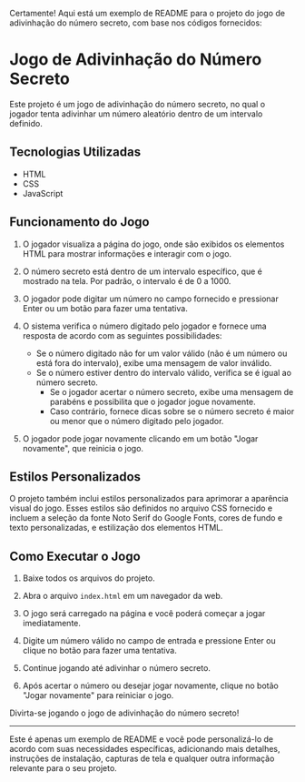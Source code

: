 Certamente! Aqui está um exemplo de README para o projeto do jogo de adivinhação do número secreto, com base nos códigos fornecidos:

# Jogo de Adivinhação do Número Secreto

Este projeto é um jogo de adivinhação do número secreto, no qual o jogador tenta adivinhar um número aleatório dentro de um intervalo definido.

## Tecnologias Utilizadas

- HTML
- CSS
- JavaScript

## Funcionamento do Jogo

1. O jogador visualiza a página do jogo, onde são exibidos os elementos HTML para mostrar informações e interagir com o jogo.

2. O número secreto está dentro de um intervalo específico, que é mostrado na tela. Por padrão, o intervalo é de 0 a 1000.

3. O jogador pode digitar um número no campo fornecido e pressionar Enter ou um botão para fazer uma tentativa.

4. O sistema verifica o número digitado pelo jogador e fornece uma resposta de acordo com as seguintes possibilidades:
   - Se o número digitado não for um valor válido (não é um número ou está fora do intervalo), exibe uma mensagem de valor inválido.
   - Se o número estiver dentro do intervalo válido, verifica se é igual ao número secreto.
     - Se o jogador acertar o número secreto, exibe uma mensagem de parabéns e possibilita que o jogador jogue novamente.
     - Caso contrário, fornece dicas sobre se o número secreto é maior ou menor que o número digitado pelo jogador.

5. O jogador pode jogar novamente clicando em um botão "Jogar novamente", que reinicia o jogo.

## Estilos Personalizados

O projeto também inclui estilos personalizados para aprimorar a aparência visual do jogo. Esses estilos são definidos no arquivo CSS fornecido e incluem a seleção da fonte Noto Serif do Google Fonts, cores de fundo e texto personalizadas, e estilização dos elementos HTML.

## Como Executar o Jogo

1. Baixe todos os arquivos do projeto.

2. Abra o arquivo `index.html` em um navegador da web.

3. O jogo será carregado na página e você poderá começar a jogar imediatamente.

4. Digite um número válido no campo de entrada e pressione Enter ou clique no botão para fazer uma tentativa.

5. Continue jogando até adivinhar o número secreto.

6. Após acertar o número ou desejar jogar novamente, clique no botão "Jogar novamente" para reiniciar o jogo.

Divirta-se jogando o jogo de adivinhação do número secreto!

---

Este é apenas um exemplo de README e você pode personalizá-lo de acordo com suas necessidades específicas, adicionando mais detalhes, instruções de instalação, capturas de tela e qualquer outra informação relevante para o seu projeto.
